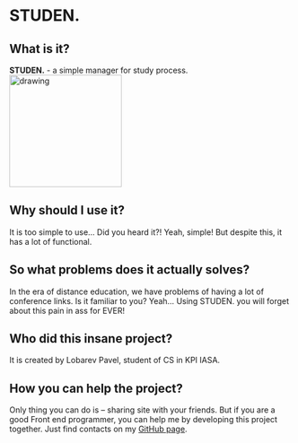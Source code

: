 # STUDEN.

## What is it?

**STUDEN.** - a simple manager for study process.
<img src="http://https://drive.google.com/uc?export=view&id=1xHb5RwRWNRNCG0g4VBso2mZnJjvp4yBc" alt="drawing" width="200"/>


## Why should I use it?

It is too simple to use… Did you heard it?! Yeah, simple! But
despite this, it has a lot of functional.

## So what problems does it actually solves?

In the era of distance education, we have problems of having a
lot of conference links. Is it familiar to you? Yeah… Using
STUDEN. you will forget about this pain in ass for EVER!

## Who did this insane project?

It is created by Lobarev Pavel, student of CS in KPI IASA.

## How you can help the project?

Only thing you can do is – sharing site with your friends. But
if you are a good Front end programmer, you can help me by
developing this project together. Just find contacts on my
[GitHub page](https://github.com/OZIOisgood).
